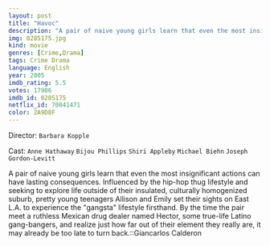 ```yaml
---
layout: post
title: "Havoc"
description: "A pair of naive young girls learn that even the most insignificant actions can have lasting consequences. Influenced by the hip-hop thug lifestyle and seeking to explore life outside of their insulated, culturally homogenized suburb, pretty young teenagers Allison and Emily set their sights on East L.A. to experience the gangsta lifestyle firsthand. By the time the pair meet a ruthless Mexican drug deal.."
img: 0285175.jpg
kind: movie
genres: [Crime,Drama]
tags: Crime Drama 
language: English
year: 2005
imdb_rating: 5.5
votes: 17986
imdb_id: 0285175
netflix_id: 70041471
color: 2A9D8F
---
```

Director: `Barbara Kopple`  

Cast: `Anne Hathaway` `Bijou Phillips` `Shiri Appleby` `Michael Biehn` `Joseph Gordon-Levitt` 

A pair of naive young girls learn that even the most insignificant actions can have lasting consequences. Influenced by the hip-hop thug lifestyle and seeking to explore life outside of their insulated, culturally homogenized suburb, pretty young teenagers Allison and Emily set their sights on East L.A. to experience the "gangsta" lifestyle firsthand. By the time the pair meet a ruthless Mexican drug dealer named Hector, some true-life Latino gang-bangers, and realize just how far out of their element they really are, it may already be too late to turn back.::Giancarlos Calderon